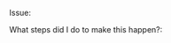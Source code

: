 <!--- Dear writer, please read the FaQ first or else we won't respond --->

Issue:


What steps did I do to make this happen?:

